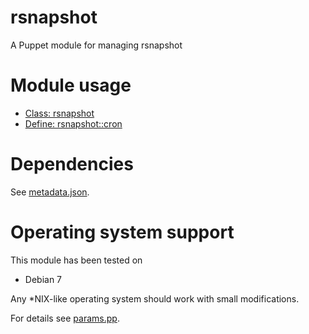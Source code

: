 # rsnapshot

A Puppet module for managing rsnapshot

# Module usage

* [Class: rsnapshot](manifests/init.pp)
* [Define: rsnapshot::cron](manifests/cron.pp)

# Dependencies

See [metadata.json](metadata.json).

# Operating system support

This module has been tested on

* Debian 7

Any *NIX-like operating system should work with small modifications.

For details see [params.pp](manifests/params.pp).

